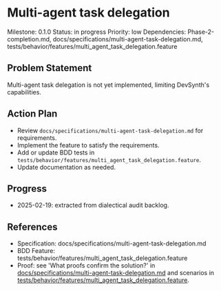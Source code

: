 # Multi-agent task delegation
Milestone: 0.1.0
Status: in progress
Priority: low
Dependencies: Phase-2-completion.md, docs/specifications/multi-agent-task-delegation.md, tests/behavior/features/multi_agent_task_delegation.feature

## Problem Statement
Multi-agent task delegation is not yet implemented, limiting DevSynth's capabilities.


## Action Plan
- Review `docs/specifications/multi-agent-task-delegation.md` for requirements.
- Implement the feature to satisfy the requirements.
- Add or update BDD tests in `tests/behavior/features/multi_agent_task_delegation.feature`.
- Update documentation as needed.

## Progress
- 2025-02-19: extracted from dialectical audit backlog.

## References
- Specification: docs/specifications/multi-agent-task-delegation.md
- BDD Feature: tests/behavior/features/multi_agent_task_delegation.feature
- Proof: see 'What proofs confirm the solution?' in [docs/specifications/multi-agent-task-delegation.md](../docs/specifications/multi-agent-task-delegation.md) and scenarios in [tests/behavior/features/multi_agent_task_delegation.feature](../tests/behavior/features/multi_agent_task_delegation.feature).
